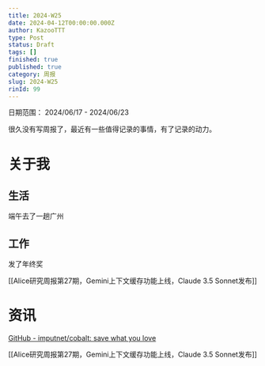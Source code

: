 ```yaml
---
title: 2024-W25
date: 2024-04-12T00:00:00.000Z
author: KazooTTT
type: Post
status: Draft
tags: []
finished: true
published: true
category: 周报
slug: 2024-W25
rinId: 99
---
```


日期范围： 2024/06/17  -  2024/06/23

很久没有写周报了，最近有一些值得记录的事情，有了记录的动力。

# 关于我

## 生活

端午去了一趟广州

## 工作

发了年终奖

[[Alice研究周报第27期，Gemini上下文缓存功能上线，Claude 3.5 Sonnet发布]]

# 资讯

[GitHub - imputnet/cobalt: save what you love](https://github.com/imputnet/cobalt)

[[Alice研究周报第27期，Gemini上下文缓存功能上线，Claude 3.5 Sonnet发布]]
